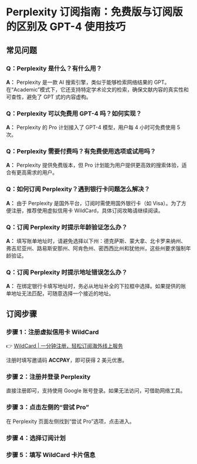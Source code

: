 # Perplexity 订阅指南：免费版与订阅版的区别及 GPT-4 使用技巧

## 常见问题

### Q：Perplexity 是什么？有什么用？
**A：** Perplexity 是一款 AI 搜索引擎，类似于能够检索网络结果的 GPT。在“Academic”模式下，它还支持特定学术论文的检索，确保文献内容的真实性和可查性，避免了 GPT 式的内容虚构。

### Q：Perplexity 可以免费用 GPT-4 吗？如何实现？
**A：** Perplexity 的 Pro 计划接入了 GPT-4 模型，用户每 4 小时可免费使用 5 次。

### Q：Perplexity 需要付费吗？有免费使用选项或试用吗？
**A：** Perplexity 提供免费版本，但 Pro 计划能为用户提供更高效的搜索体验，适合有更高需求的用户。

### Q：如何订阅 Perplexity？遇到银行卡问题怎么解决？
**A：** 由于 Perplexity 是国外平台，订阅时需使用国外银行卡（如 Visa）。为了方便注册，推荐使用虚拟信用卡 WildCard，具体订阅攻略请继续阅读。

### Q：订阅 Perplexity 时提示年龄验证怎么办？
**A：** 填写账单地址时，请避免选择以下州：德克萨斯、蒙大拿、北卡罗来纳州、弗吉尼亚州、路易斯安那州、阿肯色州、密西西比州和犹他州，这些州要求强制年龄验证。

### Q：订阅 Perplexity 时提示地址错误怎么办？
**A：** 在绑定银行卡填写地址时，务必从地址补全的下拉框中选择。如果提供的账单地址无法匹配，可随意选择一个接近的地址。

## 订阅步骤

### 步骤 1：注册虚拟信用卡 WildCard
👉 [WildCard | 一分钟注册，轻松订阅海外线上服务](https://bbtdd.com/WildCard)

注册时填写邀请码 **ACCPAY**，即可获得 2 美元优惠。

### 步骤 2：注册并登录 Perplexity
直接注册即可，支持使用 Google 账号登录。如果无法访问，可借助网络工具。

### 步骤 3：点击左侧的“尝试 Pro”
在 Perplexity 页面左侧找到“尝试 Pro”选项，点击进入。

### 步骤 4：选择订阅计划

### 步骤 5：填写 WildCard 卡片信息